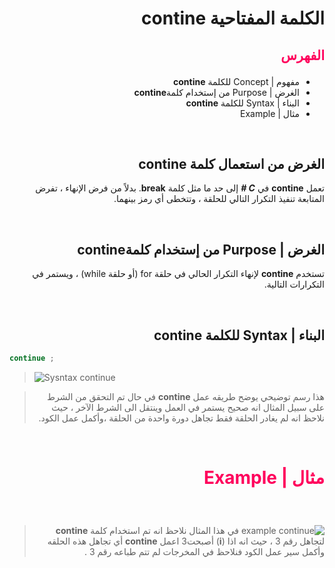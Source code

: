 <div dir=rtl>

#  الكلمة المفتاحية **contine**  

##  <p style="color: #ff005c">الفهرس </p>

  *   مفهوم | Concept   للكلمة  **contine** 
  * الغرض | Purpose من إستخدام كلمة**contine** 
  *  البناء | Syntax  للكلمة **contine** 
  * مثال | Example   

 
 &nbsp;


  ##   الغرض من استعمال كلمة **contine** 
 تعمل **contine**   في ***C #***  إلى حد ما مثل كلمة **break**. بدلاً من فرض الإنهاء ، تفرض المتابعة تنفيذ التكرار التالي للحلقة ، وتتخطى أي رمز بينهما.
 
 &nbsp;

##  الغرض | Purpose من إستخدام كلمة**contine** 
تستخدم **contine** لإنهاء التكرار الحالي في حلقة for (أو حلقة while) ، ويستمر في التكرارات التالية.



  

 &nbsp;

##  البناء | Syntax  للكلمة **contine** 
 <div dir=ltr>

```C#
continue ;
```


> ![Sysntax continue](https://www.tutorialspoint.com/csharp/images/cpp_continue_statement.jpg)   

</div> 

> هذا رسم توضيحي يوضح طريقه عمل  **contine** 
في حال تم التحقق من الشرط على سبيل المثال انه صحيح يستمر في العمل وينتقل الى الشرط الآخر ، حيث نلاحظ انه لم يغادر الحلقة فقط تجاهل دورة واحدة من الحلقة ،وأكمل عمل الكود.




 &nbsp;

# <p style="color: #ff005c">مثال | Example  </p>  

  &nbsp;
  > ![example continue](https://cdn.tutorialgateway.org/wp-content/uploads/C-Continue-Statement-2.png
)
  >  في هذا المثال نلاحظ انه تم استخدام كلمة  **contine** 
  لتجاهل رقم 3 ، حيث انه اذا (**i**) أصبحت3 اعمل **contine**  أي تجاهل هذه الحلقه وأكمل سير عمل الكود  فنلاحظ في المخرجات لم تتم طباعه رقم 3 .
 
 </div>